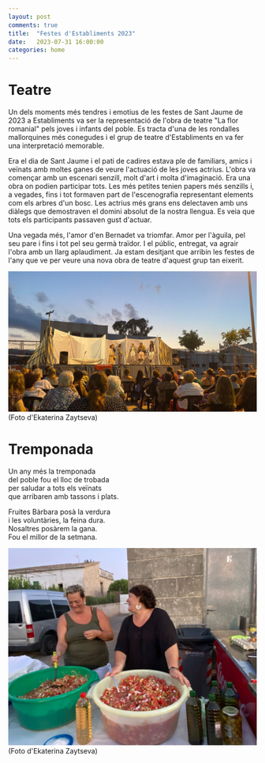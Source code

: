 ```yaml
---
layout: post
comments: true
title:  "Festes d'Establiments 2023"
date:   2023-07-31 16:00:00
categories: home
---
```


# Teatre

Un dels moments més tendres i emotius de les festes de Sant Jaume de 2023 a Establiments va ser la representació de l'obra de teatre "La flor romanial" pels joves i infants del poble. Es tracta d'una de les rondalles mallorquines més conegudes i el grup de teatre d'Establiments en va fer una interpretació memorable.

Era el dia de Sant Jaume i el pati de cadires estava ple de familiars, amics i veïnats amb moltes ganes de veure l'actuació de les joves actrius. L'obra va començar amb un escenari senzill, molt d'art i molta d'imaginació. Era una obra on podien participar tots. Les més petites tenien papers més senzills i, a vegades, fins i tot formaven part de l'escenografia representant elements com els arbres d'un bosc. Les actrius més grans ens delectaven amb uns diàlegs que demostraven el domini absolut de la nostra llengua. Es veia que tots els participants passaven gust d'actuar.

Una vegada més, l'amor d'en Bernadet va triomfar. Amor per l'àguila, pel seu pare i fins i tot pel seu germà traïdor. I el públic, entregat, va agrair l'obra amb un llarg aplaudiment. Ja estam desitjant que arribin les festes de l'any que ve per veure una nova obra de teatre d'aquest grup tan eixerit.

![Teatre a Establiments](/assets/teatre_establiments.jpeg)
(Foto d'Ekaterina Zaytseva)


# Tremponada

Un any més la tremponada <br>
del poble fou el lloc de trobada <br>
per saludar a tots els veïnats <br>
que arribaren amb tassons i plats. <br>

Fruites Bàrbara posà la verdura <br>
i les voluntàries, la feina dura. <br>
Nosaltres posàrem la gana. <br>
Fou el millor de la setmana. <br>

![Tremponada a Establiments](/assets/20230731_tremponada.jpeg)
(Foto d'Ekaterina Zaytseva)
